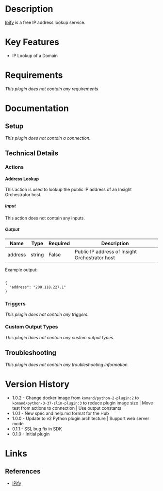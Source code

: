 # Description

[Ipify](https://www.ipify.org/) is a free IP address lookup service.

# Key Features

* IP Lookup of a Domain

# Requirements

_This plugin does not contain any requirements_

# Documentation

## Setup

_This plugin does not contain a connection._

## Technical Details

### Actions

#### Address Lookup

This action is used to lookup the public IP address of an Insight Orchestrator host.

##### Input

This action does not contain any inputs.

##### Output

|Name|Type|Required|Description|
|----|----|--------|-----------|
|address|string|False|Public IP address of Insight Orchestrator host|

Example output:

```

{
  "address": "208.118.227.1"
}

```

### Triggers

_This plugin does not contain any triggers._

### Custom Output Types

_This plugin does not contain any custom output types._

## Troubleshooting

_This plugin does not contain any troubleshooting information._

# Version History

* 1.0.2 - Change docker image from `komand/python-2-plugin:2` to `komand/python-3-37-slim-plugin:3` to reduce plugin image size | Move test from actions to connection | Use output constants
* 1.0.1 - New spec and help.md format for the Hub
* 1.0.0 - Update to v2 Python plugin architecture | Support web server mode
* 0.1.1 - SSL bug fix in SDK
* 0.1.0 - Initial plugin

# Links

## References

* [IPify](https://www.ipify.org/)

